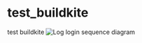 # test_buildkite
test buildkite
![Log login sequence diagram](http://www.plantuml.com/plantuml/proxy?cache=no&fmt=svg&src=https://github.com/solid-dimakoniaiev/test_buildkite/raw/main/test/firebase_analytics_log_login_sequence.puml)
